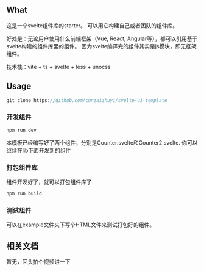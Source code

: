 ## What

这是一个svelte组件库的starter。
可以用它构建自己或者团队的组件库。

好处是：无论用户使用什么前端框架（Vue, React, Angular等），都可以引用基于svelte构建的组件库里的组件。
因为svelte编译完的组件其实是js模块，即无框架组件。

技术栈：vite + ts + svelte + less + unocss

## Usage

```javascript
git clone https://github.com/cunzaizhuyi/svelte-ui-template
```

### 开发组件

```javascript
npm run dev
```
本模板已经编写好了两个组件，分别是Counter.svelte和Counter2.svelte.
你可以继续在lib下面开发新的组件

### 打包组件库

组件开发好了，就可以打包组件库了
```javascript
npm run build
```

### 测试组件
可以在example文件夹下写个HTML文件来测试打包好的组件。


## 相关文档
暂无，回头拍个视频讲一下